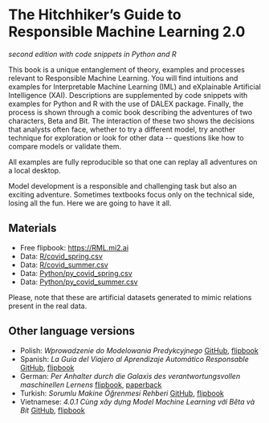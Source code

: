 # The Hitchhiker’s Guide to Responsible Machine Learning 2.0

*second edition with code snippets in Python and R*

This book is a unique entanglement of theory, examples and processes relevant to Responsible Machine Learning. You will find intuitions and examples for Interpretable Machine Learning (IML) and eXplainable Artificial Intelligence (XAI). Descriptions are supplemented by code snippets with examples for Python and R with the use of DALEX package. Finally, the process is shown through a comic book describing the adventures of two characters, Beta and Bit. The interaction of these two shows the decisions that analysts often face, whether to try a different model, try another technique for exploration or look for other data -- questions like how to compare models or validate them.

All examples are fully reproducible so that one can replay all adventures on a local desktop.

Model development is a responsible and challenging task but also an exciting adventure. Sometimes textbooks focus only on the technical side, losing all the fun. Here we are going to have it all.

## Materials 

* Free flipbook: https://RML.mi2.ai
* Data: [R/covid_spring.csv](R/covid_spring.csv)
* Data: [R/covid_summer.csv](R/covid_summer.csv)
* Data: [Python/py_covid_spring.csv](Python/py_covid_spring.csv)
* Data: [Python/py_covid_summer.csv](Python/py_covid_summer.csv)

Please, note that these are artificial datasets generated to mimic relations present in the real data.

## Other language versions

* Polish: *Wprowadzenie do Modelowania Predykcyjnego* [GitHub](https://github.com/BetaAndBit/MiniML), [flipbook](https://betaandbit.github.io/MiniML/)
* Spanish: *La Guía del Viajero al Aprendizaje Automático Responsable* [GitHub](https://github.com/BetaAndBit/RML_ES), [flipbook](https://betaandbit.github.io/RML_ES/)
* German: *Per Anhalter durch die Galaxis des verantwortungsvollen maschinellen Lernens* [flipbook](https://betaandbit.github.io/RML_DE/), [paperback](https://www.amazon.de/-/en/Przemyslaw-Biecek/dp/8365291185/)
* Turkish: *Sorumlu Makine Öğrenmesi Rehberi* [GitHub](https://github.com/BetaAndBit/RML_TR), [flipbook](https://betaandbit.github.io/RML_TR/)
* Vietnamese: *4.0.1 Cùng xây dựng Model Machine Learning với Bêta và Bít* [GitHub](https://github.com/BetaAndBit/RML_VN), [flipbook](https://betaandbit.github.io/RML_VN/)



